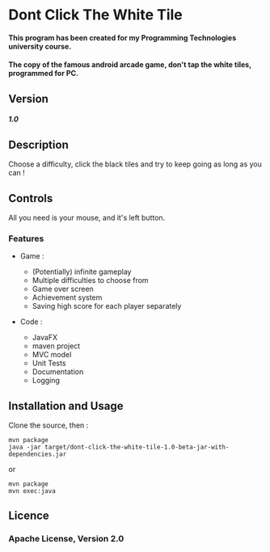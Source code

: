 Dont Click The White Tile
======
#### This program has been created for my Programming Technologies university course.
#### The copy of the famous android arcade game, don't tap the white tiles, programmed for PC.


Version
------
##### 1.0

Description
------
Choose a difficulty, click the black tiles and try to keep going as long as you can ! 

Controls
------
All you need is your mouse, and it's left button.

### Features

 - Game :

   - (Potentially) infinite gameplay
   - Multiple difficulties to choose from
   - Game over screen
   - Achievement system
   - Saving high score for each player separately
   
  - Code : 

      - JavaFX
      - maven project
      - MVC model
      - Unit Tests
      - Documentation
      - Logging
      
Installation and Usage
------
 Clone the source, then :
 ````    
 mvn package
 java -jar target/dont-click-the-white-tile-1.0-beta-jar-with-dependencies.jar
 ````
 or
 ````    
 mvn package
 mvn exec:java
 ```` 

Licence
------

### Apache License, Version 2.0
